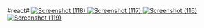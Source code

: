 #react#
<a href="https://github.com/user-attachments/assets/c145850f-4796-4d9f-9989-d18d50d7b55e">
  <img src="https://github.com/user-attachments/assets/c145850f-4796-4d9f-9989-d18d50d7b55e" alt="Screenshot (118)">
</a>
<a href="https://github.com/user-attachments/assets/3d5dad47-4934-4186-bdc0-c643a60f896b">
  <img src="https://github.com/user-attachments/assets/3d5dad47-4934-4186-bdc0-c643a60f896b" alt="Screenshot (117)">
</a>
<a href="https://github.com/user-attachments/assets/0c411ecf-af1c-4f09-abe9-3e650a256449">
  <img src="https://github.com/user-attachments/assets/0c411ecf-af1c-4f09-abe9-3e650a256449" alt="Screenshot (116)">
</a>
<a href="https://github.com/user-attachments/assets/c69c06d4-12b0-47b2-b850-efd940f25e3f">
  <img src="https://github.com/user-attachments/assets/c69c06d4-12b0-47b2-b850-efd940f25e3f" alt="Screenshot (119)">
</a>
